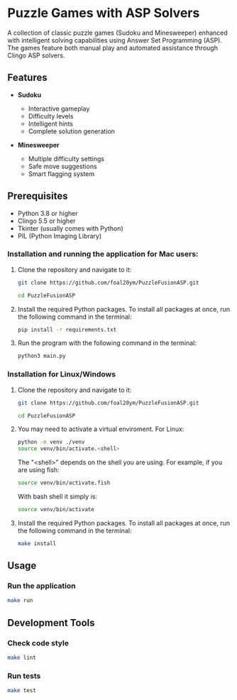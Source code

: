 # Puzzle Games with ASP Solvers

A collection of classic puzzle games (Sudoku and Minesweeper) enhanced with intelligent solving capabilities using Answer Set Programming (ASP). The games feature both manual play and automated assistance through Clingo ASP solvers.

## Features

- **Sudoku**
  - Interactive gameplay
  - Difficulty levels
  - Intelligent hints
  - Complete solution generation

- **Minesweeper**
  - Multiple difficulty settings
  - Safe move suggestions
  - Smart flagging system

## Prerequisites

- Python 3.8 or higher
- Clingo 5.5 or higher
- Tkinter (usually comes with Python)
- PIL (Python Imaging Library)

### Installation and running the application for Mac users:
1. Clone the repository and navigate to it:

    ```sh
    git clone https://github.com/foal20ym/PuzzleFusionASP.git
    ```

    ```sh
    cd PuzzleFusionASP
    ```

2. Install the required Python packages. To install all packages at once, run the following command in the terminal:
    ```sh
    pip install -r requirements.txt
    ```

3. Run the program with the following command in the terminal:
    ```sh
    python3 main.py
    ```

### Installation for Linux/Windows

1. Clone the repository and navigate to it:

    ```sh
    git clone https://github.com/foal20ym/PuzzleFusionASP.git
    ```

    ```sh
    cd PuzzleFusionASP
    ```
2. You may need to activate a virtual enviroment. For Linux:
	```sh
	python -m venv ./venv
	source venv/bin/activate.<shell>
	```
	The "\<shell\>" depends on the shell you are using. For example, if you are using fish:
	```sh
	source venv/bin/activate.fish
	```
	With bash shell it simply is:
	 ```sh
	 source venv/bin/activate
	 ```

3. Install the required Python packages. To install all packages at once, run the following command in the terminal:

    ```sh
    make install
    ```

## Usage

### Run the application

```sh
make run
```

## Development Tools

### Check code style

```sh
make lint
```

### Run tests

```sh
make test
```
